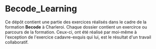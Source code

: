 # Becode_Learning
Ce dépôt contient une partie des exercices réalisés dans le cadre de la formation **Becode** à Charleroi. Chaque dossier contient un exercirce ou parcours de la formation. Ceux-ci, ont été réalisé par moi-même à l'exception de l'exercice cadavre-exquis qui lui, est le résultat d'un travail collaboratif. 